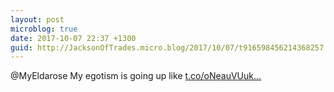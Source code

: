 ```yaml
---
layout: post
microblog: true
date: 2017-10-07 22:37 +1300
guid: http://JacksonOfTrades.micro.blog/2017/10/07/t916598456214368257.html
---
```

@MyEldarose My egotism is going up like [t.co/oNeauVUuk...](https://t.co/oNeauVUuk1)
